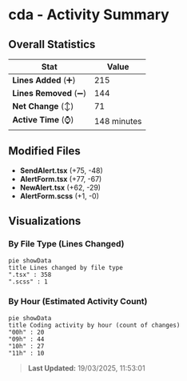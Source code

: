 # cda - Activity Summary 

## Overall Statistics

| Stat                   | Value                                                             |
| ---------------------- | ----------------------------------------------------------------- |
| **Lines Added** (➕)   | 215                                          |
| **Lines Removed** (➖) | 144                                        |
| **Net Change** (↕)    | 71                |
| **Active Time** (⌚)   | 148 minutes |


## Modified Files
- **SendAlert.tsx** (+75, -48)
- **AlertForm.tsx** (+77, -67)
- **NewAlert.tsx** (+62, -29)
- **AlertForm.scss** (+1, -0)

## Visualizations

### By File Type (Lines Changed)

```mermaid
pie showData
title Lines changed by file type
".tsx" : 358
".scss" : 1
```

### By Hour (Estimated Activity Count)

```mermaid
pie showData
title Coding activity by hour (count of changes)
"00h" : 20
"09h" : 44
"10h" : 27
"11h" : 10
```


> **Last Updated:** 19/03/2025, 11:53:01
